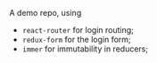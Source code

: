 
A demo repo, using 

* `react-router` for login routing; 
* `redux-form` for the login form;
* `immer` for immutability in reducers;
